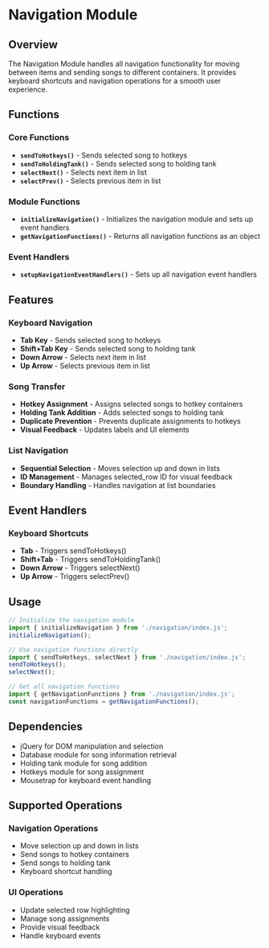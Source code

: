 # Navigation Module

## Overview

The Navigation Module handles all navigation functionality for moving between items and sending songs to different containers. It provides keyboard shortcuts and navigation operations for a smooth user experience.

## Functions

### Core Functions

- **`sendToHotkeys()`** - Sends selected song to hotkeys
- **`sendToHoldingTank()`** - Sends selected song to holding tank
- **`selectNext()`** - Selects next item in list
- **`selectPrev()`** - Selects previous item in list

### Module Functions

- **`initializeNavigation()`** - Initializes the navigation module and sets up event handlers
- **`getNavigationFunctions()`** - Returns all navigation functions as an object

### Event Handlers

- **`setupNavigationEventHandlers()`** - Sets up all navigation event handlers

## Features

### Keyboard Navigation
- **Tab Key** - Sends selected song to hotkeys
- **Shift+Tab Key** - Sends selected song to holding tank
- **Down Arrow** - Selects next item in list
- **Up Arrow** - Selects previous item in list

### Song Transfer
- **Hotkey Assignment** - Assigns selected songs to hotkey containers
- **Holding Tank Addition** - Adds selected songs to holding tank
- **Duplicate Prevention** - Prevents duplicate assignments to hotkeys
- **Visual Feedback** - Updates labels and UI elements

### List Navigation
- **Sequential Selection** - Moves selection up and down in lists
- **ID Management** - Manages selected_row ID for visual feedback
- **Boundary Handling** - Handles navigation at list boundaries

## Event Handlers

### Keyboard Shortcuts
- **Tab** - Triggers sendToHotkeys()
- **Shift+Tab** - Triggers sendToHoldingTank()
- **Down Arrow** - Triggers selectNext()
- **Up Arrow** - Triggers selectPrev()

## Usage

```javascript
// Initialize the navigation module
import { initializeNavigation } from './navigation/index.js';
initializeNavigation();

// Use navigation functions directly
import { sendToHotkeys, selectNext } from './navigation/index.js';
sendToHotkeys();
selectNext();

// Get all navigation functions
import { getNavigationFunctions } from './navigation/index.js';
const navigationFunctions = getNavigationFunctions();
```

## Dependencies

- jQuery for DOM manipulation and selection
- Database module for song information retrieval
- Holding tank module for song addition
- Hotkeys module for song assignment
- Mousetrap for keyboard event handling

## Supported Operations

### Navigation Operations
- Move selection up and down in lists
- Send songs to hotkey containers
- Send songs to holding tank
- Keyboard shortcut handling

### UI Operations
- Update selected row highlighting
- Manage song assignments
- Provide visual feedback
- Handle keyboard events 